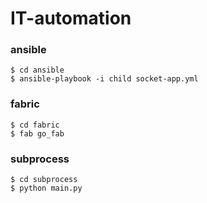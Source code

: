 # IT-automation

### ansible

```
$ cd ansible
$ ansible-playbook -i child socket-app.yml
```

### fabric

```
$ cd fabric
$ fab go_fab
```

### subprocess

```
$ cd subprocess
$ python main.py
```
